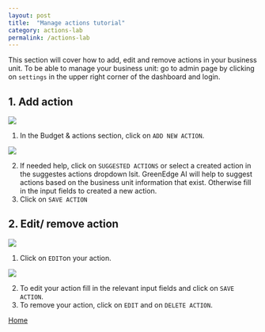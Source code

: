 ```yaml
---
layout: post
title:  "Manage actions tutorial"
category: actions-lab
permalink: /actions-lab
---
```


This section will cover how to add, edit and remove actions in your business unit.
To be able to manage your business unit: go to admin page by clicking on `settings` in the upper right corner of the dashboard and login.

## 1. Add action

<img src="assets/images/add-actions-lab-1.PNG">

1. In the Budget & actions section, click on `ADD NEW ACTION`.

<img src="assets/images/add-actions-lab-2.PNG">

2. If needed help, click on `SUGGESTED ACTIONS` or select a created action in the suggestes actions dropdown lsit. GreenEdge AI will help to suggest actions based on the business unit information that exist. 
   Otherwise fill in the input fields to created a new action.
3. Click on `SAVE ACTION`

## 2. Edit/ remove action

<img src="assets/images/edit-actions-lab-1.PNG">

1. Click on `EDIT`on your action.

<img src="assets/images/edit-remove-actions-lab-2.PNG">

2. To edit your action fill in the relevant input fields and click on `SAVE ACTION`. 
3. To remove your action, click on `EDIT` and on `DELETE ACTION`.


<a class="offset-4 btn btn-info btn-lg" href="{{site.baseurl}}" role="button">Home</a>